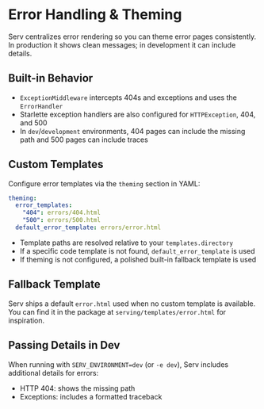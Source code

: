 # Error Handling & Theming

Serv centralizes error rendering so you can theme error pages consistently. In production it shows clean messages; in development it can include details.

## Built-in Behavior

- `ExceptionMiddleware` intercepts 404s and exceptions and uses the `ErrorHandler`
- Starlette exception handlers are also configured for `HTTPException`, 404, and 500
- In `dev`/`development` environments, 404 pages can include the missing path and 500 pages can include traces

## Custom Templates

Configure error templates via the `theming` section in YAML:

```yaml
theming:
  error_templates:
    "404": errors/404.html
    "500": errors/500.html
  default_error_template: errors/error.html
```

- Template paths are resolved relative to your `templates.directory`
- If a specific code template is not found, `default_error_template` is used
- If theming is not configured, a polished built-in fallback template is used

## Fallback Template

Serv ships a default `error.html` used when no custom template is available. You can find it in the package at `serving/templates/error.html` for inspiration.

## Passing Details in Dev

When running with `SERV_ENVIRONMENT=dev` (or `-e dev`), Serv includes additional details for errors:

- HTTP 404: shows the missing path
- Exceptions: includes a formatted traceback
